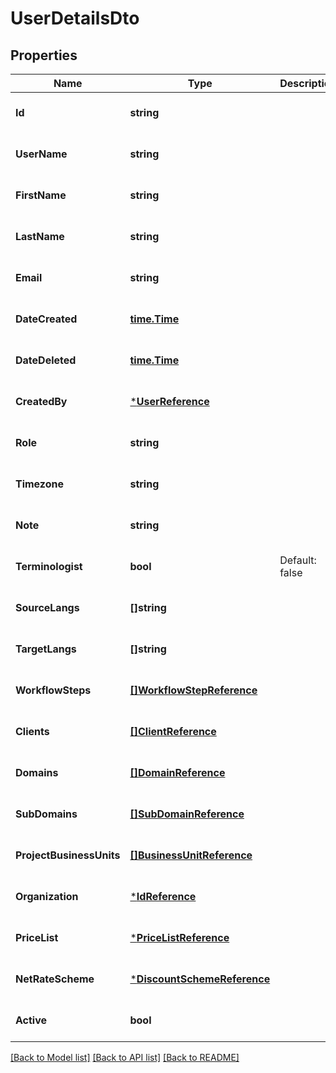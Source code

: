 # UserDetailsDto

## Properties
Name | Type | Description | Notes
------------ | ------------- | ------------- | -------------
**Id** | **string** |  | [optional] [default to null]
**UserName** | **string** |  | [optional] [default to null]
**FirstName** | **string** |  | [optional] [default to null]
**LastName** | **string** |  | [optional] [default to null]
**Email** | **string** |  | [optional] [default to null]
**DateCreated** | [**time.Time**](time.Time.md) |  | [optional] [default to null]
**DateDeleted** | [**time.Time**](time.Time.md) |  | [optional] [default to null]
**CreatedBy** | [***UserReference**](UserReference.md) |  | [optional] [default to null]
**Role** | **string** |  | [optional] [default to null]
**Timezone** | **string** |  | [optional] [default to null]
**Note** | **string** |  | [optional] [default to null]
**Terminologist** | **bool** | Default: false | [optional] [default to null]
**SourceLangs** | **[]string** |  | [optional] [default to null]
**TargetLangs** | **[]string** |  | [optional] [default to null]
**WorkflowSteps** | [**[]WorkflowStepReference**](WorkflowStepReference.md) |  | [optional] [default to null]
**Clients** | [**[]ClientReference**](ClientReference.md) |  | [optional] [default to null]
**Domains** | [**[]DomainReference**](DomainReference.md) |  | [optional] [default to null]
**SubDomains** | [**[]SubDomainReference**](SubDomainReference.md) |  | [optional] [default to null]
**ProjectBusinessUnits** | [**[]BusinessUnitReference**](BusinessUnitReference.md) |  | [optional] [default to null]
**Organization** | [***IdReference**](IdReference.md) |  | [optional] [default to null]
**PriceList** | [***PriceListReference**](PriceListReference.md) |  | [optional] [default to null]
**NetRateScheme** | [***DiscountSchemeReference**](DiscountSchemeReference.md) |  | [optional] [default to null]
**Active** | **bool** |  | [optional] [default to null]

[[Back to Model list]](../README.md#documentation-for-models) [[Back to API list]](../README.md#documentation-for-api-endpoints) [[Back to README]](../README.md)


